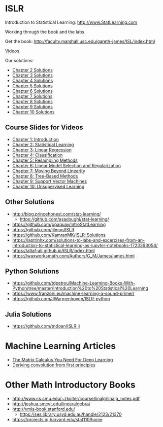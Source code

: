 # ISLR
Introduction to Statistical Learning: http://www.StatLearning.com

Working through the book and the labs.

Get the book: http://faculty.marshall.usc.edu/gareth-james/ISL/index.html

[Videos](https://www.r-bloggers.com/2014/09/in-depth-introduction-to-machine-learning-in-15-hours-of-expert-videos/)

Our solutions:

- [Chapter 2 Solutions](chapter02)
- [Chapter 3 Solutions](chapter03)
- [Chapter 4 Solutions](chapter04)
- [Chapter 5 Solutions](chapter05)
- [Chapter 6 Solutions](chapter06)
- [Chapter 7 Solutions](chapter07)
- [Chapter 8 Solutions](chapter08)
- [Chapter 9 Solutions](chapter09)
- [Chapter 10 Solutions](chapter10)

## Course Slides for Videos

- [Chapter 1: Introduction ](https://web.stanford.edu/~hastie/MOOC-Slides/introduction.pdf)
- [Chapter 2: Statistical Learning ](https://web.stanford.edu/~hastie/MOOC-Slides/statistical_learning.pdf)
- [Chapter 3: Linear Regression ](https://web.stanford.edu/~hastie/MOOC-Slides/linear_regression.pdf)
- [Chapter 4: Classification ](https://web.stanford.edu/~hastie/MOOC-Slides/classification.pdf)
- [Chapter 5: Resampling Methods ](https://web.stanford.edu/~hastie/MOOC-Slides/cv_boot.pdf)
- [Chapter 6: Linear Model Selection and Regularization ](https://web.stanford.edu/~hastie/MOOC-Slides/model_selection.pdf)
- [Chapter 7: Moving Beyond Linearity ](https://web.stanford.edu/~hastie/MOOC-Slides/nonlinear.pdf)
- [Chapter 8: Tree-Based Methods ](https://web.stanford.edu/~hastie/MOOC-Slides/trees.pdf)
- [Chapter 9: Support Vector Machines ](https://web.stanford.edu/~hastie/MOOC-Slides/svm.pdf)
- [Chapter 10: Unsupervised Learning](https://web.stanford.edu/~hastie/MOOC-Slides/unsupervised.pdf)

## Other Solutions

- http://blog.princehonest.com/stat-learning/
    - https://github.com/asadoughi/stat-learning/
- https://github.com/ppaquay/IntroStatLearning
- https://github.com/jilmun/ISLR
- https://github.com/KamranMK/ISLR-Solutions
- https://laptrinhx.com/solutions-to-labs-and-excercises-from-an-introduction-to-statistical-learning-as-jupyter-notebooks-1723363054/
- https://altaf-ali.github.io/ISLR/index.html
- https://waxworksmath.com/Authors/G_M/James/james.html

## Python Solutions

- https://github.com/tdpetrou/Machine-Learning-Books-With-Python/tree/master/Introduction%20to%20Statistical%20Learning
- https://www.franzoni.eu/machine-learning-a-sound-primer/
- https://github.com/JWarmenhoven/ISLR-python

## Julia Solutions

- https://github.com/tndoan/ISLR.jl

# Machine Learning Articles

- [The Matrix Calculus You Need For Deep Learning](https://explained.ai/matrix-calculus/index.html)
- [Deriving convolution from first principles](https://towardsdatascience.com/deriving-convolution-from-first-principles-4ff124888028)

# Other Math Introductory Books

- http://www.cs.cmu.edu/~zkolter/course/linalg/linalg_notes.pdf
- http://joshua.smcvt.edu/linearalgebra/
- http://vmls-book.stanford.edu/
   - https://ses.library.usyd.edu.au/handle/2123/21370
- https://projects.iq.harvard.edu/stat110/home
